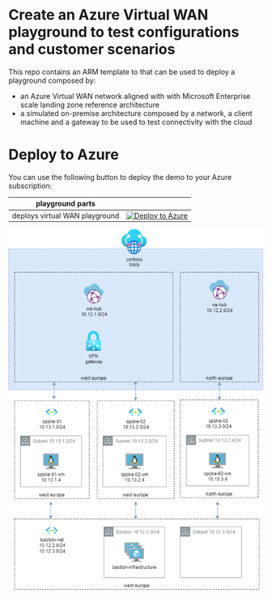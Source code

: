 # Create an Azure Virtual WAN playground to test configurations and customer scenarios

This repo contains an ARM template to that can be used to deploy a playground composed by:

* an Azure Virtual WAN network aligned with with Microsoft Enterprise scale landing zone reference architecture
* a simulated on-premise architecture composed by a network, a client machine and a gateway to be used to test connectivity with the cloud

# Deploy to Azure
You can use the following button to deploy the demo to your Azure subscription:

| playground parts| &nbsp; |
|---|---|
| deploys virtual WAN playground | [![Deploy to Azure](https://aka.ms/deploytoazurebutton)](https://portal.azure.com/#create/Microsoft.Template/uri/https%3A%2F%2Fraw.githubusercontent.com%2Fnicolgit%2Fazure-virtual-wan-playground%2Fmain%2Fcloud-deploy.json)





![lab architecture](images\lab-architecture.png)